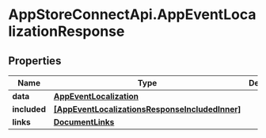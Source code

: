 # AppStoreConnectApi.AppEventLocalizationResponse

## Properties

Name | Type | Description | Notes
------------ | ------------- | ------------- | -------------
**data** | [**AppEventLocalization**](AppEventLocalization.md) |  | 
**included** | [**[AppEventLocalizationsResponseIncludedInner]**](AppEventLocalizationsResponseIncludedInner.md) |  | [optional] 
**links** | [**DocumentLinks**](DocumentLinks.md) |  | 


